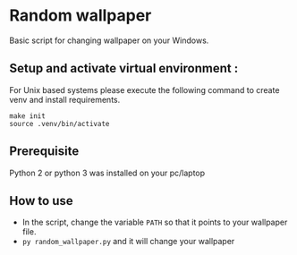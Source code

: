 # Random wallpaper

Basic script for changing wallpaper on your Windows.

## Setup and activate virtual environment :
For Unix based systems please execute the following command to create venv and install requirements.
```
make init
source .venv/bin/activate
```

## Prerequisite

Python 2 or python 3 was installed on your pc/laptop

## How to use

* In the script, change the variable `PATH` so that it points to your wallpaper file.
* `py random_wallpaper.py` and it will change your wallpaper
